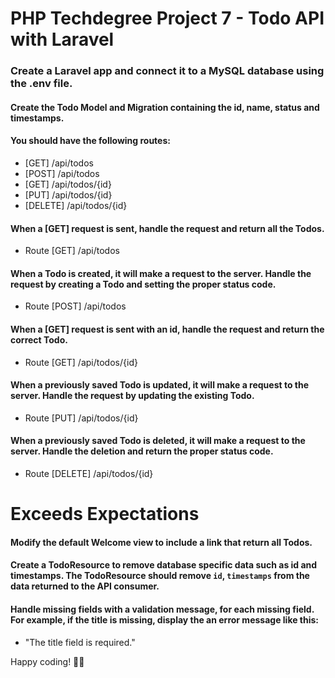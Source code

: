 # PHP Techdegree Project 7 - Todo API with Laravel

<!-- step -->
### Create a Laravel app and connect it to a **MySQL** database using the .env file. 

<!-- step -->
#### Create the Todo Model and Migration containing the id, name, status and timestamps.

<!-- step -->
#### You should have the following routes:
* [GET] /api/todos
* [POST] /api/todos
* [GET] /api/todos/{id}
* [PUT] /api/todos/{id}
* [DELETE] /api/todos/{id}

<!-- step -->
#### When a **[GET]** request is sent, handle the request and return all the Todos.
* Route [GET] /api/todos

<!-- step -->
#### When a Todo is **created**, it will make a request to the server.  Handle the request by creating a Todo and setting the proper status code.
* Route [POST] /api/todos

<!-- step -->
#### When a **[GET]** request is sent with an id, handle the request and return the correct Todo.
* Route [GET] /api/todos/{id}

<!-- step -->
#### When a previously saved Todo is **updated**, it will make a request to the server. Handle the request by updating the existing Todo.
* Route [PUT] /api/todos/{id}


<!-- step -->
#### When a previously saved Todo is **deleted**, it will make a request to the server.  Handle the deletion and return the proper status code.
* Route [DELETE] /api/todos/{id}


# Exceeds Expectations
<!-- step -->
#### Modify the default Welcome view to include a link that return all Todos.

<!-- step -->
#### Create a TodoResource to remove database specific data such as id and timestamps. The TodoResource should remove `id`, `timestamps` from the data returned to the API consumer.

<!-- step -->
#### Handle missing fields with a validation message, for each missing field. For example, if the title is missing, display the an error message like this: 
* "The title field is required."

Happy coding! 🙌🏼
